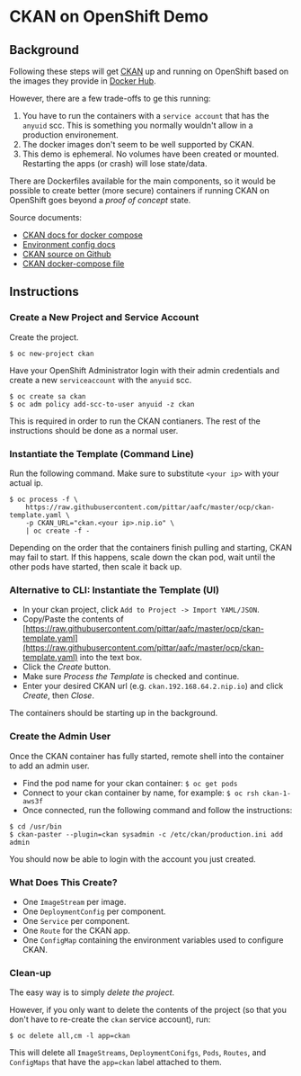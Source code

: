 # CKAN on OpenShift Demo

## Background

Following these steps will get [CKAN](https://ckan.org/) up and running on OpenShift based on the images they provide in [Docker Hub](https://hub.docker.com/u/ckan).

However, there are a few trade-offs to ge this running:

1.  You have to run the containers with a `service account` that has the `anyuid` scc.  This is something you normally wouldn't allow in a production environement.
2.  The docker images don't seem to be well supported by CKAN.
3.  This demo is ephemeral.  No volumes have been created or mounted.  Restarting the apps (or crash) will lose state/data.

There are Dockerfiles available for the main components, so it would be possible to create better (more secure) containers if running CKAN on OpenShift goes beyond a _proof of concept_ state.

Source documents:
* [CKAN docs for docker compose](https://docs.ckan.org/en/2.8/maintaining/installing/install-from-docker-compose.html)
* [Environment config docs](https://docs.ckan.org/en/2.8/maintaining/configuration.html)
* [CKAN source on Github](https://github.com/ckan/ckan)
* [CKAN docker-compose file](https://github.com/ckan/ckan/blob/master/contrib/docker/docker-compose.yml)

## Instructions

### Create a New Project and Service Account

Create the project.
```
$ oc new-project ckan
```

Have your OpenShift Administrator login with their admin credentials and create a new `serviceaccount` with the `anyuid` scc.
```
$ oc create sa ckan
$ oc adm policy add-scc-to-user anyuid -z ckan
```

This is required in order to run the CKAN contianers.  The rest of the instructions should be done as a normal user.

### Instantiate the Template (Command Line)

Run the following command.  Make sure to substitute `<your ip>` with your actual ip.
```
$ oc process -f \
    https://raw.githubusercontent.com/pittar/aafc/master/ocp/ckan-template.yaml \
    -p CKAN_URL="ckan.<your ip>.nip.io" \
    | oc create -f -
```

Depending on the order that the containers finish pulling and starting, CKAN may fail to start.  If this happens, scale down the ckan pod, wait until the other pods have started, then scale it back up.

### Alternative to CLI:  Instantiate the Template (UI)

* In your ckan project, click `Add to Project -> Import YAML/JSON`.
* Copy/Paste the contents of [https://raw.githubusercontent.com/pittar/aafc/master/ocp/ckan-template.yaml](https://raw.githubusercontent.com/pittar/aafc/master/ocp/ckan-template.yaml) into the text box.
* Click the *Create* button.
* Make sure *Process the Template* is checked and continue.
* Enter your desired CKAN url (e.g. `ckan.192.168.64.2.nip.io`) and click *Create*, then *Close*.

The containers should be starting up in the background.

### Create the Admin User

Once the CKAN container has fully started, remote shell into the container to add an admin user.

* Find the pod name for your ckan container: `$ oc get pods`
* Connect to your ckan container by name, for example: `$ oc rsh ckan-1-aws3f`
* Once connected, run the following command and follow the instructions:
```
$ cd /usr/bin
$ ckan-paster --plugin=ckan sysadmin -c /etc/ckan/production.ini add admin
```

You should now be able to login with the account you just created.

### What Does This Create?

* One `ImageStream` per image.
* One `DeploymentConfig` per component.
* One `Service` per component.
* One `Route` for the CKAN app.
* One `ConfigMap` containing the environment variables used to configure CKAN.

### Clean-up

The easy way is to simply *delete the project*.

However, if you only want to delete the contents of the project (so that you don't have to re-create the `ckan` service account), run:
```
$ oc delete all,cm -l app=ckan
```

This will delete all `ImageStreams`, `DeploymentConifgs`, `Pods`, `Routes`, and `ConfigMaps` that have the `app=ckan` label attached to them. 

